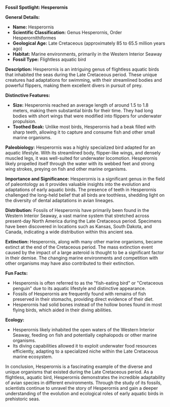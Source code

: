 **Fossil Spotlight: Hesperornis**

**General Details:**
- **Name:** Hesperornis
- **Scientific Classification:** Genus Hesperornis, Order Hesperornithiformes
- **Geological Age:** Late Cretaceous (approximately 85 to 65.5 million years ago)
- **Habitat:** Marine environments, primarily in the Western Interior Seaway
- **Fossil Type:** Flightless aquatic bird

**Description:**
Hesperornis is an intriguing genus of flightless aquatic birds that inhabited the seas during the Late Cretaceous period. These unique creatures had adaptations for swimming, with their streamlined bodies and powerful flippers, making them excellent divers in pursuit of prey.

**Distinctive Features:**
- **Size:** Hesperornis reached an average length of around 1.5 to 1.8 meters, making them substantial birds for their time. They had long bodies with short wings that were modified into flippers for underwater propulsion.
- **Toothed Beak:** Unlike most birds, Hesperornis had a beak filled with sharp teeth, allowing it to capture and consume fish and other small marine organisms.

**Paleobiology:**
Hesperornis was a highly specialized bird adapted for an aquatic lifestyle. With its streamlined body, flipper-like wings, and densely muscled legs, it was well-suited for underwater locomotion. Hesperornis likely propelled itself through the water with its webbed feet and strong wing strokes, preying on fish and other marine organisms.

**Importance and Significance:**
Hesperornis is a significant genus in the field of paleontology as it provides valuable insights into the evolution and adaptations of early aquatic birds. The presence of teeth in Hesperornis challenged the long-held belief that all birds are toothless, shedding light on the diversity of dental adaptations in avian lineages.

**Distribution:**
Fossils of Hesperornis have primarily been found in the Western Interior Seaway, a vast marine system that stretched across present-day North America during the Late Cretaceous period. Specimens have been discovered in locations such as Kansas, South Dakota, and Canada, indicating a wide distribution within this ancient sea.

**Extinction:**
Hesperornis, along with many other marine organisms, became extinct at the end of the Cretaceous period. The mass extinction event caused by the impact of a large asteroid is thought to be a significant factor in their demise. The changing marine environments and competition with other organisms may have also contributed to their extinction.

**Fun Facts:**
- Hesperornis is often referred to as the "fish-eating bird" or "Cretaceous penguin" due to its aquatic lifestyle and distinctive appearance.
- Fossils of Hesperornis are frequently found with remains of fish preserved in their stomachs, providing direct evidence of their diet.
- Hesperornis had solid bones instead of the hollow bones found in most flying birds, which aided in their diving abilities.

**Ecology:**
- Hesperornis likely inhabited the open waters of the Western Interior Seaway, feeding on fish and potentially cephalopods or other marine organisms.
- Its diving capabilities allowed it to exploit underwater food resources efficiently, adapting to a specialized niche within the Late Cretaceous marine ecosystem.

In conclusion, Hesperornis is a fascinating example of the diverse and unique organisms that existed during the Late Cretaceous period. As a flightless, aquatic bird, Hesperornis demonstrates the incredible adaptability of avian species in different environments. Through the study of its fossils, scientists continue to unravel the story of Hesperornis and gain a deeper understanding of the evolution and ecological roles of early aquatic birds in prehistoric seas.